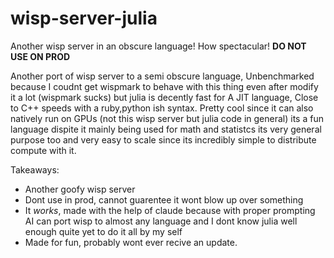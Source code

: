 # wisp-server-julia
Another wisp server in an obscure language! How spectacular!
**DO NOT USE ON PROD**

Another port of wisp server to a semi obscure language, Unbenchmarked because I coudnt get wispmark to behave with this thing even after modify it a lot (wispmark sucks) but julia is decently fast for A JIT language, Close to C++ speeds with a ruby,python ish syntax. Pretty cool since it can also natively run on GPUs (not this wisp server but julia code in general) its a fun language dispite it mainly being used for math and statistcs its very general purpose too and very easy to scale since its incredibly simple to distribute compute with it.

Takeaways:
- Another goofy wisp server
- Dont use in prod, cannot guarentee it wont blow up over something
- It *works*, made with the help of claude because with proper prompting AI can port wisp to almost any language and I dont know julia well enough quite yet to do it all by my self
- Made for fun, probably wont ever recive an update.
